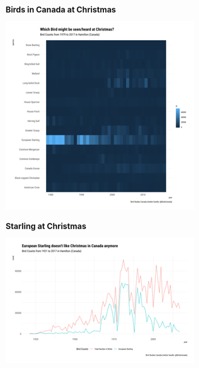 Birds in Canada at Christmas
------------------------------
![](birds.png)


Starling at Christmas
------------------------------
![](starling.png)

